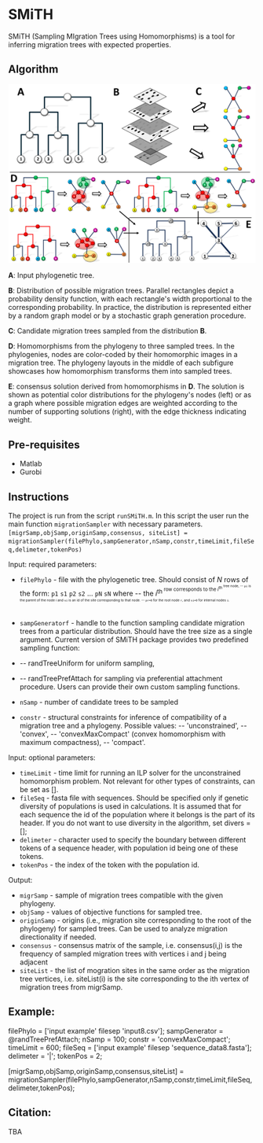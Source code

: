 # SMiTH
SMiTH (Sampling MIgration Trees using Homomorphisms) is a tool for inferring migration trees with expected properties.

## Algorithm
![alt text](/images/flow.png)

**A**: Input phylogenetic tree. 

**B**: Distribution of possible migration trees. Parallel rectangles depict a probability density function, with each rectangle's width proportional to the corresponding probability. In practice, the distribution is represented either by a random graph model or by a stochastic graph generation procedure. 

**C**: Candidate migration trees sampled from the distribution **B**. 

**D**: Homomorphisms from the phylogeny to three sampled trees. In the phylogenies, nodes are color-coded by their homomorphic images in a migration tree. The phylogeny layouts in the middle of each subfigure showcases how homomorphism transforms them into sampled trees.  

**E**: consensus solution derived from homomorphisms in **D**. The solution is shown as potential color distributions for the phylogeny's nodes (left) or as a graph where possible migration edges are weighted according to the number of supporting solutions (right), with the edge thickness indicating weight.


## Pre-requisites
   - Matlab
   - Gurobi

## Instructions

The project is run from the script ``runSMiTH.m``. In this script the user run the main function ``migrationSampler`` with necessary parameters.
``[migrSamp,objSamp,originSamp,consensus, siteList] = migrationSampler(filePhylo,sampGenerator,nSamp,constr,timeLimit,fileSeq,delimeter,tokenPos)``

Input: required parameters:
- ``filePhylo`` -      file with the phylogenetic tree. Should consist of _N_ rows of the form:
`p1` `s1`
`p2` `s2`
...
`pN` `sN`
where
 -- the _i_<sup>th<sup> row corresponds to the _i_<sup>th<sup> tree node,
 -- `pi` is the parent of the node _i_ and ``si`` is an id of the site corresponding to that node.
 -- `pr=0` for the root node `r`, and `si=0` for internal nodes `i`.

- ``sampGeneratorf`` -  handle to the function sampling candidate migration trees from a particular distribution. Should have the tree size as a single argument. Current version of SMiTH package provides two predefined sampling function:
- -- randTreeUniform for uniform sampling, 
- -- randTreePrefAttach for sampling via preferential attachment procedure.
  Users can provide their own custom sampling functions.
  
- ``nSamp`` -          number of candidate trees to be sampled
- ``constr`` -         structural constraints for inference of compatibility of a migration tree and a phylogeny.
  Possible values:
  -- 'unconstrained',
  -- 'convex',
  -- 'convexMaxCompact' (convex homomorphism with maximum compactness),
  -- 'compact'.

Input: optional parameters:  
- ``timeLimit`` -      time limit for running an ILP solver for the unconstrained homomorphism problem. Not relevant for other types of constraints, can be set as [].
- ``fileSeq`` -       fasta file with sequences. Should be specified only if genetic diversity of populations is used in calculations. It is assumed that for each sequence the id of the population where it belongs is the part of its header. If you do not want to use diversity in the algorithm, set divers = [];
- ``delimeter`` -     character used to specify the boundary between different tokens of a sequence header, with population id being one of these tokens.
- ``tokenPos`` -      the index of the token with the population id.

Output:  
 - ``migrSamp`` -      sample of migration trees compatible with the given phylogeny.
 - ``objSamp`` -       values of objective functions for sampled tree. 
 - ``originSamp`` -    origins (i.e., migration site corresponding to the root of the phylogeny) for sampled trees. Can be used to analyze migration directionality if needed.
 - ``consensus`` -     consensus matrix of the sample, i.e. consensus(i,j) is the frequency of sampled migration trees with vertices i and j being adjacent
 - ``siteList`` -      the list of mogration sites in the same order as the migration tree vertices, i.e. siteList(i) is the site corresponding to the ith vertex of migration trees from migrSamp.

## Example: 
filePhylo = ['input example' filesep 'input8.csv'];
sampGenerator = @randTreePrefAttach;
nSamp = 100;
constr = 'convexMaxCompact'; 
timeLimit = 600;
fileSeq = ['input example' filesep 'sequence_data8.fasta'];
delimeter = '|';
tokenPos = 2;

[migrSamp,objSamp,originSamp,consensus,siteList] = migrationSampler(filePhylo,sampGenerator,nSamp,constr,timeLimit,fileSeq,delimeter,tokenPos);


## Citation:
TBA
